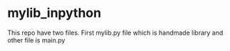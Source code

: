# mylib_inpython
This repo have two files. First mylib.py file which is handmade library and other file is main.py
